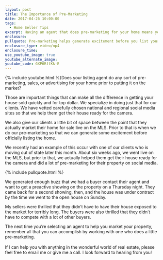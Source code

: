 ```yaml
---
layout: post
title: The Importance of Pre-Marketing
date: 2017-04-26 10:00:00
tags:
  - Home Seller Tips
excerpt: Having an agent that does pre-marketing for your home means your home likely won’t be exposed to the market for too long.
enclosure:
pullquote: Pre-marketing helps generate excitement before you list your home.
enclosure_type: video/mp4
enclosure_time:
use_youtube_image: true
youtube_alternate_image:
youtube_code: GXP6RffKk-E
---
```



{% include youtube.html %}Does your listing agent do any sort of pre-marketing, sales, or advertising for your home prior to putting it on the market?

Those are important things that can make all the difference in getting your house sold quickly and for top dollar. We specialize in doing just that for our clients. We have vetted carefully chosen national and regional social media sites so that we help them get their house ready for the camera.

We also give our clients a little bit of space between the point that they actually market their home for sale live on the MLS. Prior to that is when we do our pre-marketing so that we can generate some excitement before officially listing the home.

We recently had an example of this occur with one of our clients who is moving out of state later this month. About six weeks ago, we went live on the MLS, but prior to that, we actually helped them get their house ready for the camera and did a lot of pre-marketing for their property on social media.

{% include pullquote.html %}

We generated enough buzz that we had a buyer contact their agent and want to get a preactive showing on the property on a Thursday night. They came back for a second showing, then, and the house was under contract by the time we went to the open house on Sunday.

My sellers were thrilled that they didn’t have to have their house exposed to the market for terribly long. The buyers were also thrilled that they didn’t have to compete with a lot of other buyers.

The next time you’re selecting an agent to help you market your property, remember all that you can accomplish by working with one who does a little pre-marketing.
<br>
<br>If I can help you with anything in the wonderful world of real estate, please feel free to email me or give me a call. I look forward to hearing from you!
